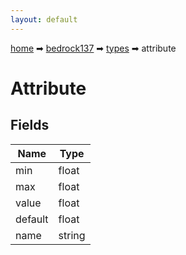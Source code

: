 ```yaml
---
layout: default
---
```


[home](/) ➡ [bedrock137](/protocol/bedrock137) ➡ [types](/protocol/bedrock137/types) ➡ attribute

# Attribute

## Fields

Name | Type
---|---
min | float
max | float
value | float
default | float
name | string

